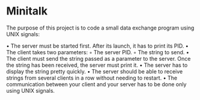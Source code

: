 # Minitalk
The purpose of this project is to code a small data exchange program using UNIX signals:

• The server must be started first. After its launch, it has to print its PID.
• The client takes two parameters:
    ◦ The server PID.
    ◦ The string to send.
• The client must send the string passed as a parameter to the server.
Once the string has been received, the server must print it.
• The server has to display the string pretty quickly.
• The server should be able to receive strings from several clients in a row without
needing to restart.
• The communication between your client and your server has to be done only using
UNIX signals.
